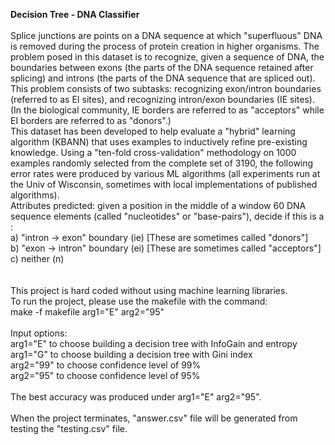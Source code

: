<strong>Decision Tree - DNA Classifier</strong><br/>
<br/>
Splice junctions are points on a DNA sequence at which "superfluous" DNA is removed during the process of protein creation in higher organisms. The problem posed in this dataset is to recognize, given a sequence of DNA, the boundaries between exons (the parts of the DNA sequence retained after splicing) and introns (the parts of the DNA sequence that are spliced out). This problem consists of two subtasks: recognizing exon/intron boundaries (referred to as EI sites), and recognizing intron/exon boundaries (IE sites). (In the biological community, IE borders are referred to as "acceptors" while EI borders are referred to as "donors".)<br/>
This dataset has been developed to help evaluate a "hybrid" learning algorithm (KBANN) that uses examples to inductively refine pre-existing knowledge. Using a "ten-fold cross-validation" methodology on 1000 examples randomly selected from the complete set of 3190, the following error rates were produced by various ML algorithms (all experiments run at the Univ of Wisconsin, sometimes with local implementations of published algorithms).<br/>
Attributes predicted: given a position in the middle of a window 60 DNA sequence elements (called "nucleotides" or "base-pairs"), decide if this is a :<br/>
a) "intron -> exon" boundary (ie) [These are sometimes called "donors"]<br/>
b) "exon -> intron" boundary (ei) [These are sometimes called "acceptors"]<br/>
c) neither (n)<br/>
<br/>
<br/>
This project is hard coded without using machine learning libraries.</br>
To run the project, please use the makefile with the command:<br/>
make -f makefile arg1="E" arg2="95" <br/>
<br/>
Input options: <br/>
arg1="E" to choose building a decision tree with InfoGain and entropy<br/>
arg1="G" to choose building a decision tree with Gini index<br/>
arg2="99" to choose confidence level of 99%<br/>
arg2="95" to choose confidence level of 95%<br/>
<br/>
The best accuracy was produced under arg1="E" arg2="95".<br/>
<br/>
When the project terminates, "answer.csv" file will be generated
from testing the "testing.csv" file.


